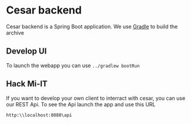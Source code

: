 # Cesar backend

Cesar backend is a Spring Boot application. We use [Gradle](https://gradle.org/) to build the archive


## Develop UI

To launch the webapp you can use `../gradlew bootRun`

## Hack Mi-IT

If you want to develop your own client to interract with cesar, you can use our REST Api. To see the Api launch the app and use this URL

`http:\\localhost:8080\api`
